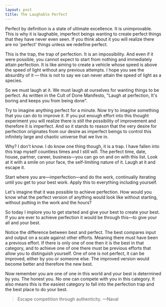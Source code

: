 ```yaml
---
layout: post
title: The Laughable Perfect
---
```


Perfect by definition is a state of ultimate excellence. It is unimprovable. This is why it is laughable, imperfect beings wanting to create perfect things that they have never even seen. If you think about it you will realize there are no 'perfect' things unless we redefine perfect.

This is the trap, the trap of perfection. It is an impossibility. And even if it were possible, you cannot expect to start from nothing and immediately attain perfection. It is like aiming to create a vehicle whose speed is above the speed of light without any previous attempts. I hope you see the absurdity of it –– this is not to say we can never attain the speed of light as a species.

So we must laugh at it. We must laugh at ourselves for wanting things to be perfect. As written in the Cult of Done Manifesto, "Laugh at perfection, It's boring and keeps you from being done".

Try to imagine anything perfect for a minute. Now try to imagine something that you can do to improve it. If you put enough effort into this thought experiment you will realize there is still the possibility of improvement and therefore it is imperfect. And so it stands to reason that the very desire for perfection originates from our desire as imperfect beings to control this infinitely large and chaotic universe that we live in.

Why? I don't know. I do know one thing though, it is a trap. I have fallen into this trap myself countless times and I still will. The perfect time, date, house,  partner, career, business––you can go on and on with this list. Look at it with a smile on your face, the self-limiting nature of it. Laugh at it and escape it.

Start where you are––imperfection––and do the work, continually iterating until you get to your best work. Apply this to everything including yourself.

Let's imagine that it was possible to achieve perfection. How would you know what the perfect version of anything would look like without starting, without putting in the work and the hours?

So today I implore you to get started and give your best to create your best. If you are ever to achieve perfection it would be through this––to give your all and your best.

Notice the difference between best and perfect. The best compares input and output on a scale against other efforts. Meaning there must have been a previous effort. If there is only one of one then it is the best in that category, and to achieve one of one there must be previous efforts that allow you to distinguish yourself. One of one is not perfect, it can be improved, either by you or someone else. The improved version would become better and therefore the new best.

Now remember you are one of one in this world and your best is determined by you. The honest you. No one can compete with you in this category. It also means this is the easiest category to fall into the perfection trap and the best place to do your best.

> Escape competition through authenticity.
> ––Naval
